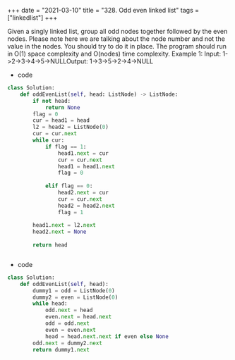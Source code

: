 +++ 
date = "2021-03-10"
title = "328. Odd even linked list"
tags = ["linkedlist"]
+++


Given a singly linked list, group all odd nodes together followed by the even nodes. Please note here we are talking about the node number and not the value in the nodes.
You should try to do it in place. The program should run in O(1) space complexity and O(nodes) time complexity.
Example 1:
Input: 1->2->3->4->5->NULLOutput: 1->3->5->2->4->NULL

- code
```py
class Solution:
    def oddEvenList(self, head: ListNode) -> ListNode:
        if not head:
            return None
        flag = 0
        cur = head1 = head
        l2 = head2 = ListNode(0)
        cur = cur.next
        while cur:
            if flag == 1:
                head1.next = cur
                cur = cur.next
                head1 = head1.next
                flag = 0
              
            elif flag == 0:
                head2.next = cur
                cur = cur.next
                head2 = head2.next
                flag = 1
          
        head1.next = l2.next
        head2.next = None
        
        return head



```
- code
```py
class Solution:
    def oddEvenList(self, head):
        dummy1 = odd = ListNode(0)
        dummy2 = even = ListNode(0)
        while head:
            odd.next = head
            even.next = head.next
            odd = odd.next
            even = even.next
            head = head.next.next if even else None
        odd.next = dummy2.next
        return dummy1.next

```
